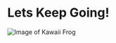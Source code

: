 # Lets Keep Going!
![Image of Kawaii Frog](https://github.com/user-attachments/assets/040a6e51-4d6e-437d-a76d-9124ca390a7e)
